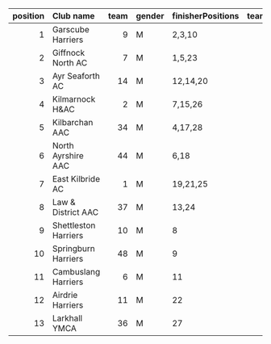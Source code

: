 |   position | Club name            |   team | gender   | finisherPositions   |   teamPoints |   penaltyPoints |   totalPoints |   totalFinishers | Website                                    |
|-----------:|:---------------------|-------:|:---------|:--------------------|-------------:|----------------:|--------------:|-----------------:|:-------------------------------------------|
|          1 | Garscube Harriers    |      9 | M        | 2,3,10              |           15 |               0 |            15 |                4 | https://www.garscubeharriers.org.uk/       |
|          2 | Giffnock North AC    |      7 | M        | 1,5,23              |           29 |               0 |            29 |                3 | https://www.giffnocknorth.co.uk/           |
|          3 | Ayr Seaforth AC      |     14 | M        | 12,14,20            |           46 |               0 |            46 |                3 | https://www.ayrseaforth.co.uk/             |
|          4 | Kilmarnock H&AC      |      2 | M        | 7,15,26             |           48 |               0 |            48 |                3 | http://www.kilmarnockharriers.com/         |
|          5 | Kilbarchan AAC       |     34 | M        | 4,17,28             |           49 |               0 |            49 |                4 | https://kilbarchanaac.org.uk/              |
|          6 | North Ayrshire AAC   |     44 | M        | 6,18                |           24 |              40 |            64 |                2 | https://naathletics.co.uk/                 |
|          7 | East Kilbride AC     |      1 | M        | 19,21,25            |           65 |               0 |            65 |                4 | http://www.ekac.org.uk/                    |
|          8 | Law & District AAC   |     37 | M        | 13,24               |           37 |              40 |            77 |                2 | http://www.lawaac.co.uk/                   |
|          9 | Shettleston Harriers |     10 | M        | 8                   |            8 |              80 |            88 |                1 | http://shettlestonharriers.org.uk/         |
|         10 | Springburn Harriers  |     48 | M        | 9                   |            9 |              80 |            89 |                1 | https://www.springburnharriers.co.uk/      |
|         11 | Cambuslang Harriers  |      6 | M        | 11                  |           11 |              80 |            91 |                1 | https://cambuslangharriers.org/            |
|         12 | Airdrie Harriers     |     11 | M        | 22                  |           22 |              80 |           102 |                1 | http://airdrieharriers.org/                |
|         13 | Larkhall YMCA        |     36 | M        | 27                  |           27 |              80 |           107 |                1 | https://www.facebook.com/larkhallharriers/ |